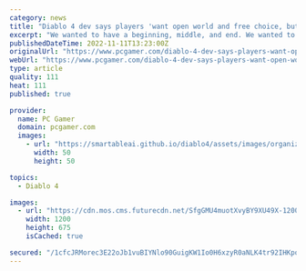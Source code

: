 ```yaml
---
category: news
title: "Diablo 4 dev says players 'want open world and free choice, but they also want to be told where to go'"
excerpt: "We wanted to have a beginning, middle, and end. We wanted to start a certain place, we wanted to end at a certain place.\" Diablo 4 is \"more of a branching story,\" he said, and players can choose the ..."
publishedDateTime: 2022-11-11T13:23:00Z
originalUrl: "https://www.pcgamer.com/diablo-4-dev-says-players-want-open-world-and-free-choice-but-they-also-want-to-be-told-where-to-go/"
webUrl: "https://www.pcgamer.com/diablo-4-dev-says-players-want-open-world-and-free-choice-but-they-also-want-to-be-told-where-to-go/"
type: article
quality: 111
heat: 111
published: true

provider:
  name: PC Gamer
  domain: pcgamer.com
  images:
    - url: "https://smartableai.github.io/diablo4/assets/images/organizations/pcgamer.com-50x50.jpg"
      width: 50
      height: 50

topics:
  - Diablo 4

images:
  - url: "https://cdn.mos.cms.futurecdn.net/SfgGMU4muotXvyBY9XU49X-1200-80.jpg"
    width: 1200
    height: 675
    isCached: true

secured: "/1cfcJRMorec3E22oJb1vuBIYNlo90GuigKW1Io0H6xzyR0aNLK4tr92IHKpoJYmmdyba02MHIS1n9JyhewllR+gE5KwpfgbY7WmZt7atXoBV88rJkP9i0y8urTGI56KJaK7ak1yVexGfAD+5rZdBppBGP11xgbL4j8W7YMnqmOfjcwSqt256N/zm3YwG6knX8o/eacj3RMx7ozF7VOfXi0NEUDEp52h8Jcp/lMUIHMiq7sXhRt8e/eSocx901UQ6IxL5FMrVsOpBlm9mJ3UmlFYVoPBlwUYZ1N1iLlMpZnkGPFaOGi884y/vAmPV8LIn15vIYYAyT8rZTOhp5WhniZMDxy7JD2SVpiJ2vo2XnQ=;Yx41JVqZObq2vD5aRI1Jnw=="
---
```


